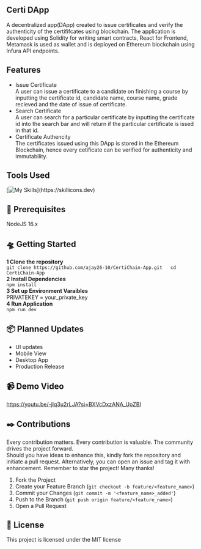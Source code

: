## Certi DApp
A decentralized app(DApp) created to issue certificates and verify the authenticity of the certififcates using blockchain. The application is developed using Solidity for writing smart contracts,
React for Frontend, Metamask is used as wallet and is deployed on Ethereum blockchain using Infura API endpoints.

## Features
- Issue Certificate  
  A user can issue a certificate to a candidate on finishing a course by inputting the certificate id, candidate name, course name, grade recieved and the date of issue of certificate.
- Search Certificate  
  A user can search for a particular certificate by inputting the certificate id into the search bar and will return if the particular certificate is issed in that id.
- Certificate Authencity  
  The certificates issued using this DApp is stored in the Ethereum Blockchain, hence every cetificate can be verified for authenticity and immutability.  

## Tools Used
[![My Skills](https://skillicons.dev/icons?i=solidity,nodejs,react,vscode,vite,tailwind,)](https://skillicons.dev)  

## 📢 Prerequisites  
NodeJS 16.x  

## 🛸 Getting Started  
**1 Clone the repository**  
`git clone https://github.com/ajay26-10/CertiChain-App.git  
 cd CertiChain-App`  
**2 Install Dependencies**  
`npm install`  
**3 Set up Environment Varaibles**  
PRIVATEKEY = your_private_key  
**4 Run Application**  
`npm run dev`    
## 📦 Planned Updates  
- UI updates
- Mobile View
- Desktop App
- Production Release

## 📹 Demo Video  
https://youtu.be/-jIq3u2rLJA?si=BXVcDxzANA_UoZBI
  
## ✒️ Contributions  
Every contribution matters. Every contribution is valuable. The community drives the project forward.  
Should you have ideas to enhance this, kindly fork the repository and initiate a pull request. Alternatively, you can open an issue and tag it with enhancement. Remember to star the project! Many thanks!  
1. Fork the Project
2. Create your Feature Branch (`git checkout -b feature/<feature_name>`)
3. Commit your Changes (`git commit -m '<feature_name>_added'`)
4. Push to the Branch (`git push origin feature/<feature_name>`)
5. Open a Pull Request
  
## 📃 License  
This project is licensed under the MIT license
